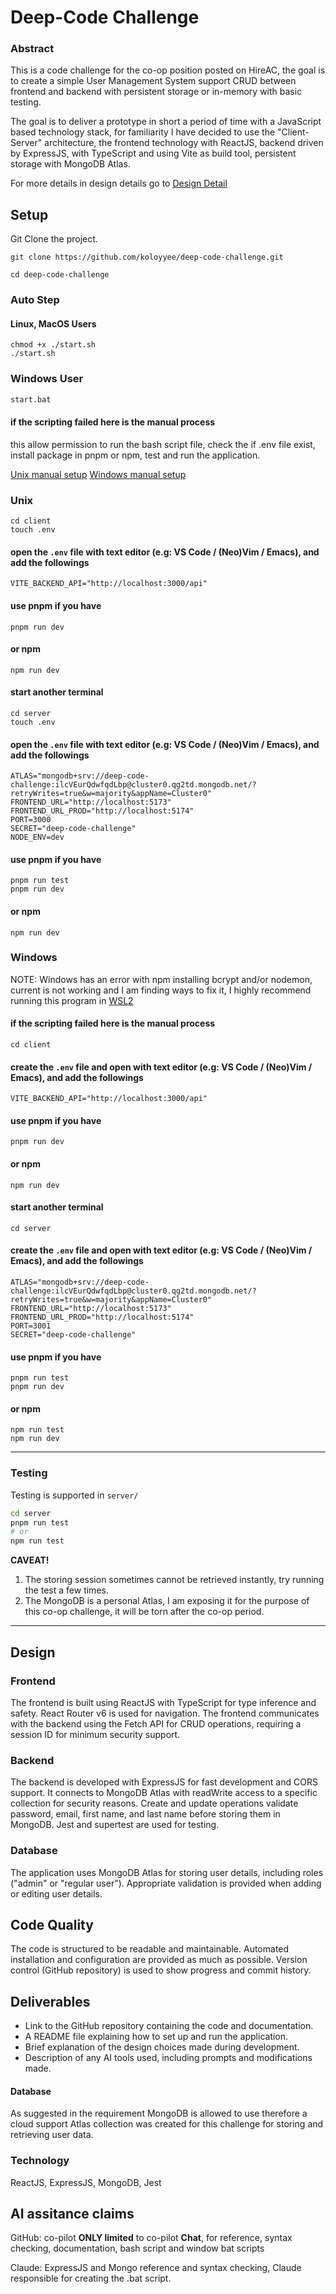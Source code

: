 # Deep-Code Challenge

### Abstract

This is a code challenge for the co-op position posted on HireAC, the goal is to create a simple User Management System support CRUD between frontend and backend with persistent storage or in-memory with basic testing.

The goal is to deliver a prototype in short a period of time with a JavaScript based technology stack, for familiarity I have decided to use the "Client-Server" architecture, the frontend technology with ReactJS, backend driven by ExpressJS, with TypeScript and using Vite as build tool, persistent storage with MongoDB Atlas.

For more details in design details go to [Design Detail](#design)

## Setup

Git Clone the project.

```
git clone https://github.com/koloyyee/deep-code-challenge.git
```

`cd deep-code-challenge`

### Auto Step

#### Linux, MacOS Users

```
chmod +x ./start.sh
./start.sh
```

### Windows User

```sh
start.bat
```

#### if the scripting failed here is the manual process

this allow permission to run the bash script file, check the if .env file exist, install package in pnpm or npm, test and run the application.


[Unix manual setup](#unix)
[Windows manual setup](#windows)

### Unix

```
cd client
touch .env

```

#### open the `.env` file with text editor (e.g: VS Code / (Neo)Vim / Emacs), and add the followings

```
VITE_BACKEND_API="http://localhost:3000/api"
```

#### use pnpm if you have

```pnpm
pnpm run dev
```

#### or npm

```npm
npm run dev
```

#### start another terminal

```
cd server
touch .env
```

#### open the `.env` file with text editor (e.g: VS Code / (Neo)Vim / Emacs), and add the followings

```
ATLAS="mongodb+srv://deep-code-challenge:ilcVEurQdwfqdLbp@cluster0.qg2td.mongodb.net/?retryWrites=true&w=majority&appName=Cluster0"
FRONTEND_URL="http://localhost:5173"
FRONTEND_URL_PROD="http://localhost:5174"
PORT=3000
SECRET="deep-code-challenge"
NODE_ENV=dev
```

#### use pnpm if you have

```pnpm
pnpm run test
pnpm run dev
```

#### or npm

```
npm run dev
```

### Windows
NOTE: Windows has an error with npm installing bcrypt and/or nodemon, current is not working and I am finding ways to fix it, I highly recommend running this program in [WSL2](https://learn.microsoft.com/en-us/windows/wsl/install)

#### if the scripting failed here is the manual process

`cd client`

#### create the `.env` file and open with text editor (e.g: VS Code / (Neo)Vim / Emacs), and add the followings

```
VITE_BACKEND_API="http://localhost:3000/api"
```

#### use pnpm if you have

`pnpm run dev`

#### or npm

```npm
npm run dev
```

#### start another terminal

```
cd server
```

#### create the `.env` file and open with text editor (e.g: VS Code / (Neo)Vim / Emacs), and add the followings

```
ATLAS="mongodb+srv://deep-code-challenge:ilcVEurQdwfqdLbp@cluster0.qg2td.mongodb.net/?retryWrites=true&w=majority&appName=Cluster0"
FRONTEND_URL="http://localhost:5173"
FRONTEND_URL_PROD="http://localhost:5174"
PORT=3001
SECRET="deep-code-challenge"
```

#### use pnpm if you have

```pnpm
pnpm run test
pnpm run dev
```

#### or npm

```npm
npm run test
npm run dev
```
---
### Testing

Testing is supported in `server/`

```sh
cd server
pnpm run test 
# or 
npm run test
```

**CAVEAT!** 
1. The storing session sometimes cannot be retrieved instantly, try running the test a few times.
2. The MongoDB is a personal Atlas, I am exposing it for the purpose of this co-op challenge, it will be torn after the co-op period.


---

## Design

### Frontend

The frontend is built using ReactJS with TypeScript for type inference and safety. React Router v6 is used for navigation. The frontend communicates with the backend using the Fetch API for CRUD operations, requiring a session ID for minimum security support.

### Backend

The backend is developed with ExpressJS for fast development and CORS support. It connects to MongoDB Atlas with readWrite access to a specific collection for security reasons. Create and update operations validate password, email, first name, and last name before storing them in MongoDB. Jest and supertest are used for testing.

### Database

The application uses MongoDB Atlas for storing user details, including roles ("admin" or "regular user"). Appropriate validation is provided when adding or editing user details.

## Code Quality

The code is structured to be readable and maintainable. Automated installation and configuration are provided as much as possible. Version control (GitHub repository) is used to show progress and commit history.

## Deliverables

- Link to the GitHub repository containing the code and documentation.
- A README file explaining how to set up and run the application.
- Brief explanation of the design choices made during development.
- Description of any AI tools used, including prompts and modifications made.

#### Database

As suggested in the requirement MongoDB is allowed to use therefore a cloud support Atlas collection was created for this challenge for storing and retrieving user data.

### Technology

ReactJS, ExpressJS, MongoDB, Jest

## AI assitance claims

GitHub: co-pilot **ONLY limited** to co-pilot **Chat**, for reference, syntax checking, documentation, bash script and window bat scripts

Claude: ExpressJS and Mongo reference and syntax checking, Claude responsible for creating the .bat script.
